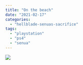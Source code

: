 ```yaml
---
title: "On the beach"
date: "2021-02-17"
categories: 
  - "hellblade-senuas-sacrifice"
tags: 
  - "playstation"
  - "ps4"
  - "senua"
---
```


[![](images/Hellblade_-Senuas-Sacrifice™_20210217214828-On-the-beach-scaled-1.jpg)](http://davidpeach.co.uk/wp-content/uploads/2021/02/Hellblade_-Senuas-Sacrifice™_20210217214828-On-the-beach-scaled-1.jpg)
